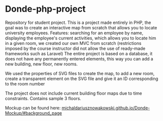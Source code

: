 # Donde-php-project
Repository for student project.
This is a project made entirely in PHP, the goal was to create an interactive map from scratch that allows you to locate university employees.
Features:
searching for an employee by name,
displaying the employee's current activities, which allows you to locate him in a given room,
we created our own MVC from scratch (restrictions imposed by the course instructor did not allow the use of ready-made frameworks such as Laravel)
The entire project is based on a database, it does not have any permanently entered elements, this way you can add a new building, new floor, new rooms.

We used the properties of SVG files to create the map, to add a new room, create a transparent element on the SVG file and give it an ID corresponding to the room number

The project does not include current building floor maps due to time constraints. Contains sample 3 floors.


Mockup can be found here:
[michaldariusznowakowski.github.io/Donde-Mockup/#background_page](https://michaldariusznowakowski.github.io/Donde-Mockup/#background_page)
